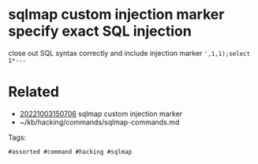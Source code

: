 # sqlmap custom injection marker specify exact SQL injection
close out SQL syntax correctly and include injection marker
`',1,1);select 1*---`

# Related

- [20221003150706](/zet/20221003150706/README.md) sqlmap custom injection marker
- ~/kb/hacking/commands/sqlmap-commands.md

Tags:

    #assorted #command #hacking #sqlmap
